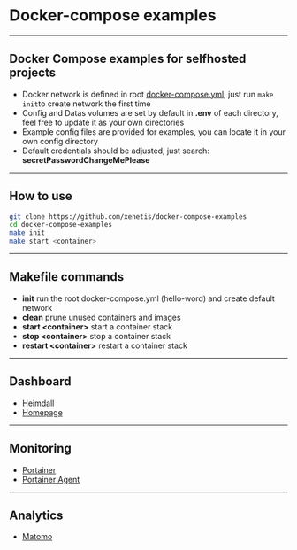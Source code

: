 # Docker-compose examples

---

## Docker Compose examples for selfhosted projects

 - Docker network is defined in root [docker-compose.yml](docker-compose.yml), just run `make init`to create network the first time
 - Config and Datas volumes are set by default in **.env** of each directory, feel free to update it as your own directories
 - Example config files are provided for examples, you can locate it in your own config directory
 - Default credentials should be adjusted, just search: **secretPasswordChangeMePlease**

---

## How to use

```bash
git clone https://github.com/xenetis/docker-compose-examples
cd docker-compose-examples
make init
make start <container>
```
---

## Makefile commands

 - **init** run the root docker-compose.yml (hello-word) and create default network
 - **clean** prune unused containers and images
 - **start \<container>** start a container stack 
 - **stop \<container>** stop a container stack
- **restart \<container>** restart a container stack

---

## Dashboard
 - [Heimdall](heimdall)
 - [Homepage](homepage)

---

## Monitoring
- [Portainer](portainer)
- [Portainer Agent](portainer-agent)

---


## Analytics
- [Matomo](matomo)